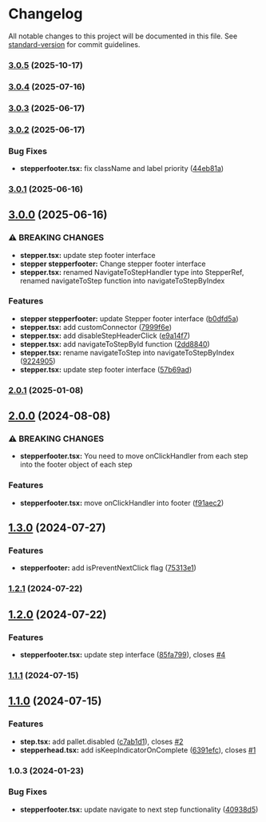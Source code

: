 # Changelog

All notable changes to this project will be documented in this file. See [standard-version](https://github.com/conventional-changelog/standard-version) for commit guidelines.

### [3.0.5](https://github.com/DonAdam2/react-dynamic-stepper/compare/v3.0.4...v3.0.5) (2025-10-17)

### [3.0.4](https://github.com/DonAdam2/react-dynamic-stepper/compare/v3.0.3...v3.0.4) (2025-07-16)

### [3.0.3](https://github.com/DonAdam2/react-dynamic-stepper/compare/v3.0.2...v3.0.3) (2025-06-17)

### [3.0.2](https://github.com/DonAdam2/react-dynamic-stepper/compare/v3.0.1...v3.0.2) (2025-06-17)


### Bug Fixes

* **stepperfooter.tsx:** fix className and label priority ([44eb81a](https://github.com/DonAdam2/react-dynamic-stepper/commit/44eb81ad7dce02ee4d7d17468174139734c862ae))

### [3.0.1](https://github.com/DonAdam2/react-dynamic-stepper/compare/v3.0.0...v3.0.1) (2025-06-16)

## [3.0.0](https://github.com/DonAdam2/react-dynamic-stepper/compare/v2.0.1...v3.0.0) (2025-06-16)


### ⚠ BREAKING CHANGES

* **stepper.tsx:** update step footer interface
* **stepper stepperfooter:** Change stepper footer interface
* **stepper.tsx:** renamed NavigateToStepHandler type into StepperRef, renamed navigateToStep function
into navigateToStepByIndex

### Features

* **stepper stepperfooter:** update Stepper footer interface ([b0dfd5a](https://github.com/DonAdam2/react-dynamic-stepper/commit/b0dfd5a3e7acc00277e9e0e0979189ba052187ca))
* **stepper.tsx:** add customConnector ([7999f6e](https://github.com/DonAdam2/react-dynamic-stepper/commit/7999f6ef2ec194807f56b2f6e811059675e0a83e))
* **stepper.tsx:** add disableStepHeaderClick ([e9a14f7](https://github.com/DonAdam2/react-dynamic-stepper/commit/e9a14f792ae2a30afd33b04573c28d10e96efe5b))
* **stepper.tsx:** add navigateToStepById function ([2dd8840](https://github.com/DonAdam2/react-dynamic-stepper/commit/2dd88403abd6a69a5a16bf360ca0fba906fd5cf5))
* **stepper.tsx:** rename navigateToStep into navigateToStepByIndex ([9224905](https://github.com/DonAdam2/react-dynamic-stepper/commit/9224905abc670ebdd36ee9f636eaa01bc4eb116d))
* **stepper.tsx:** update step footer interface ([57b69ad](https://github.com/DonAdam2/react-dynamic-stepper/commit/57b69ad15766ac76aa610e3b5f44671e9cea256f))

### [2.0.1](https://github.com/DonAdam2/react-dynamic-stepper/compare/v2.0.0...v2.0.1) (2025-01-08)

## [2.0.0](https://github.com/DonAdam2/react-dynamic-stepper/compare/v1.3.0...v2.0.0) (2024-08-08)


### ⚠ BREAKING CHANGES

* **stepperfooter.tsx:** You need to move onClickHandler from each step into the footer object of each step

### Features

* **stepperfooter.tsx:** move onClickHandler into footer ([f91aec2](https://github.com/DonAdam2/react-dynamic-stepper/commit/f91aec2cc4ece9131a0b2db8aaee86fe71df9eb2))

## [1.3.0](https://github.com/DonAdam2/react-dynamic-stepper/compare/v1.2.1...v1.3.0) (2024-07-27)


### Features

* **stepperfooter:** add isPreventNextClick flag ([75313e1](https://github.com/DonAdam2/react-dynamic-stepper/commit/75313e10a288543ab3765336101712088130a469))

### [1.2.1](https://github.com/DonAdam2/react-dynamic-stepper/compare/v1.2.0...v1.2.1) (2024-07-22)

## [1.2.0](https://github.com/DonAdam2/react-dynamic-stepper/compare/v1.1.1...v1.2.0) (2024-07-22)


### Features

* **stepperfooter.tsx:** update step interface ([85fa799](https://github.com/DonAdam2/react-dynamic-stepper/commit/85fa799f4454dec5e495148e87054c8221e1cce6)), closes [#4](https://github.com/DonAdam2/react-dynamic-stepper/issues/4)

### [1.1.1](https://github.com/DonAdam2/react-dynamic-stepper/compare/v1.1.0...v1.1.1) (2024-07-15)

## [1.1.0](https://github.com/DonAdam2/react-dynamic-stepper/compare/v1.0.4...v1.1.0) (2024-07-15)


### Features

* **step.tsx:** add pallet.disabled ([c7ab1d1](https://github.com/DonAdam2/react-dynamic-stepper/commit/c7ab1d1fa1c795b741c55e59b541ad40615eb743)), closes [#2](https://github.com/DonAdam2/react-dynamic-stepper/issues/2)
* **stepperhead.tsx:** add isKeepIndicatorOnComplete ([6391efc](https://github.com/DonAdam2/react-dynamic-stepper/commit/6391efce9c98bd88be53131f6e5ebeeed7181c9c)), closes [#1](https://github.com/DonAdam2/react-dynamic-stepper/issues/1)

### 1.0.3 (2024-01-23)


### Bug Fixes

* **stepperfooter.tsx:** update navigate to next step functionality ([40938d5](https://github.com/DonAdam2/react-dynamic-stepper/commit/40938d5d6de6b1882de95e2d7f019e9fb29dd324))
